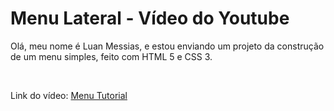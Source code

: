<h1>Menu Lateral - Vídeo do Youtube</h1>

<p>Olá, meu nome é Luan Messias, e estou
enviando um projeto da construção de um menu
simples, feito com HTML 5 e CSS 3.</p>
<br>
<p>Link do vídeo:
<a href="https://www.youtube.com/watch?v=Fgdjvclw_bM">Menu Tutorial</a></p>
